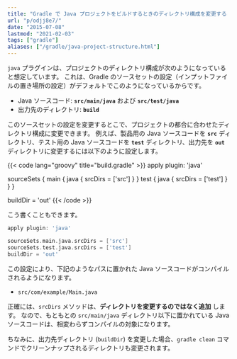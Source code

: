 ```yaml
---
title: "Gradle で Java プロジェクトをビルドするときのディレクトリ構成を変更する (sourceSets, buildDir)"
url: "p/odjj8e7/"
date: "2015-07-08"
lastmod: "2021-02-03"
tags: ["gradle"]
aliases: ["/gradle/java-project-structure.html"]
---
```


`java` プラグインは、プロジェクトのディレクトリ構成が次のようになっていると想定しています。
これは、Gradle のソースセットの設定（インプットファイルの置き場所の設定）がデフォルトでこのようになっているからです。

- Java ソースコード: __`src/main/java`__ および __`src/test/java`__
- 出力先のディレクトリ: __`build`__

このソースセットの設定を変更するとこで、プロジェクトの都合に合わせたディレクトリ構成に変更できます。
例えば、製品用の Java ソースコードを __`src`__ ディレクトリ、テスト用の Java ソースコードを __`test`__ ディレクトリ、出力先を __`out`__ ディレクトリに変更するには以下のように設定します。

{{< code lang="groovy" title="build.gradle" >}}
apply plugin: 'java'

sourceSets {
    main {
        java {
            srcDirs = ['src']
        }
    }
    test {
        java {
            srcDirs = ['test']
        }
    }
}

buildDir = 'out'
{{< /code >}}

こう書くこともできます。

```groovy
apply plugin: 'java'

sourceSets.main.java.srcDirs = ['src']
sourceSets.test.java.srcDirs = ['test']
buildDir = 'out'
```

この設定により、下記のようなパスに置かれた Java ソースコードがコンパイルされるようになります。

- `src/com/example/Main.java`

正確には、`srcDirs` メソッドは、__ディレクトリを変更するのではなく追加__ します。
なので、もともとの `src/main/java` ディレクトリ以下に置かれている Java ソースコードは、相変わらずコンパイルの対象になります。

ちなみに、出力先ディレクトリ (`buildDir`) を変更した場合、`gradle clean` コマンドでクリーンナップされるディレクトリも変更されます。

